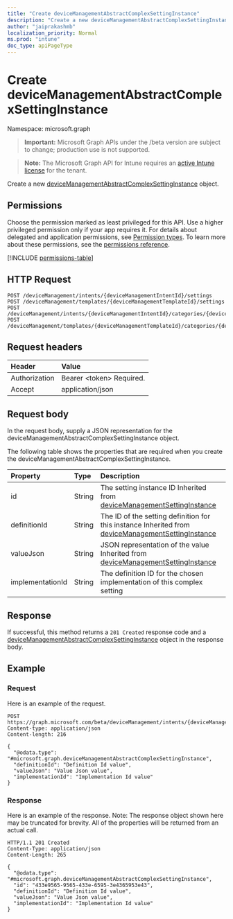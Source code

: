 ```yaml
---
title: "Create deviceManagementAbstractComplexSettingInstance"
description: "Create a new deviceManagementAbstractComplexSettingInstance object."
author: "jaiprakashmb"
localization_priority: Normal
ms.prod: "intune"
doc_type: apiPageType
---
```


# Create deviceManagementAbstractComplexSettingInstance

Namespace: microsoft.graph

> **Important:** Microsoft Graph APIs under the /beta version are subject to change; production use is not supported.

> **Note:** The Microsoft Graph API for Intune requires an [active Intune license](https://go.microsoft.com/fwlink/?linkid=839381) for the tenant.

Create a new [deviceManagementAbstractComplexSettingInstance](../resources/intune-deviceintent-devicemanagementabstractcomplexsettinginstance.md) object.

## Permissions
Choose the permission marked as least privileged for this API. Use a higher privileged permission only if your app requires it. For details about delegated and application permissions, see [Permission types](/graph/permissions-overview#permission-types). To learn more about these permissions, see the [permissions reference](/graph/permissions-reference).

<!-- { "blockType": "permissions", "name": "intune_deviceintent_devicemanagementabstractcomplexsettinginstance_create" } -->
[!INCLUDE [permissions-table](../includes/permissions/intune-deviceintent-devicemanagementabstractcomplexsettinginstance-create-permissions.md)]

## HTTP Request
<!-- {
  "blockType": "ignored"
}
-->
``` http
POST /deviceManagement/intents/{deviceManagementIntentId}/settings
POST /deviceManagement/templates/{deviceManagementTemplateId}/settings
POST /deviceManagement/intents/{deviceManagementIntentId}/categories/{deviceManagementIntentSettingCategoryId}/settings
POST /deviceManagement/templates/{deviceManagementTemplateId}/categories/{deviceManagementTemplateSettingCategoryId}/recommendedSettings
```

## Request headers
|Header|Value|
|:---|:---|
|Authorization|Bearer &lt;token&gt; Required.|
|Accept|application/json|

## Request body
In the request body, supply a JSON representation for the deviceManagementAbstractComplexSettingInstance object.

The following table shows the properties that are required when you create the deviceManagementAbstractComplexSettingInstance.

|Property|Type|Description|
|:---|:---|:---|
|id|String|The setting instance ID Inherited from [deviceManagementSettingInstance](../resources/intune-deviceintent-devicemanagementsettinginstance.md)|
|definitionId|String|The ID of the setting definition for this instance Inherited from [deviceManagementSettingInstance](../resources/intune-deviceintent-devicemanagementsettinginstance.md)|
|valueJson|String|JSON representation of the value Inherited from [deviceManagementSettingInstance](../resources/intune-deviceintent-devicemanagementsettinginstance.md)|
|implementationId|String|The definition ID for the chosen implementation of this complex setting|



## Response
If successful, this method returns a `201 Created` response code and a [deviceManagementAbstractComplexSettingInstance](../resources/intune-deviceintent-devicemanagementabstractcomplexsettinginstance.md) object in the response body.

## Example

### Request
Here is an example of the request.
``` http
POST https://graph.microsoft.com/beta/deviceManagement/intents/{deviceManagementIntentId}/settings
Content-type: application/json
Content-length: 216

{
  "@odata.type": "#microsoft.graph.deviceManagementAbstractComplexSettingInstance",
  "definitionId": "Definition Id value",
  "valueJson": "Value Json value",
  "implementationId": "Implementation Id value"
}
```

### Response
Here is an example of the response. Note: The response object shown here may be truncated for brevity. All of the properties will be returned from an actual call.
``` http
HTTP/1.1 201 Created
Content-Type: application/json
Content-Length: 265

{
  "@odata.type": "#microsoft.graph.deviceManagementAbstractComplexSettingInstance",
  "id": "433e9565-9565-433e-6595-3e4365953e43",
  "definitionId": "Definition Id value",
  "valueJson": "Value Json value",
  "implementationId": "Implementation Id value"
}
```
